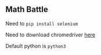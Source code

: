 ## Math Battle

Need to `pip install selenium`

Need to download chromedriver [here](https://sites.google.com/a/chromium.org/chromedriver/)

Default python is `python3`